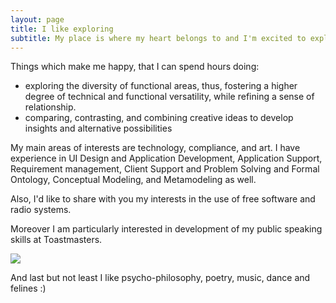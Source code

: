 ```yaml
---
layout: page
title: I like exploring
subtitle: My place is where my heart belongs to and I'm excited to explore its lands and waters :)
---
```


Things which make me happy, that I can spend hours doing:
* exploring the diversity of functional areas, thus,  fostering a higher degree of technical and functional versatility, while refining a sense of relationship.
* comparing, contrasting, and combining creative ideas to develop insights and alternative possibilities

My main areas of interests are technology, compliance, and art. I have experience in UI Design and Application Development, Application Support, Requirement management, Client Support and Problem Solving and Formal
Ontology, Conceptual Modeling, and Metamodeling as well.

Also, I'd like to share with you my interests in the use of free software and radio systems.

Moreover I am particularly interested in development of my public speaking skills at Toastmasters.

<img src="https://milenalavanchy.github.io/img/snimka.png">

And last but not least I like psycho-philosophy, poetry, music, dance and felines :)
